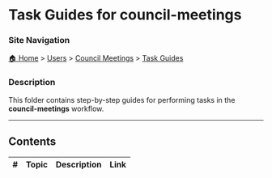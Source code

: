 # Task Guides for council-meetings

### Site Navigation
[🏠 Home](../../../README.md) > [Users](../../README.md) > [Council Meetings](../README.md) > [Task Guides](README.md)

### Description
This folder contains step-by-step guides for performing tasks in the **council-meetings** workflow.

---

## Contents

| **#** | **Topic** | **Description** | **Link** |
|---|---|---|---|